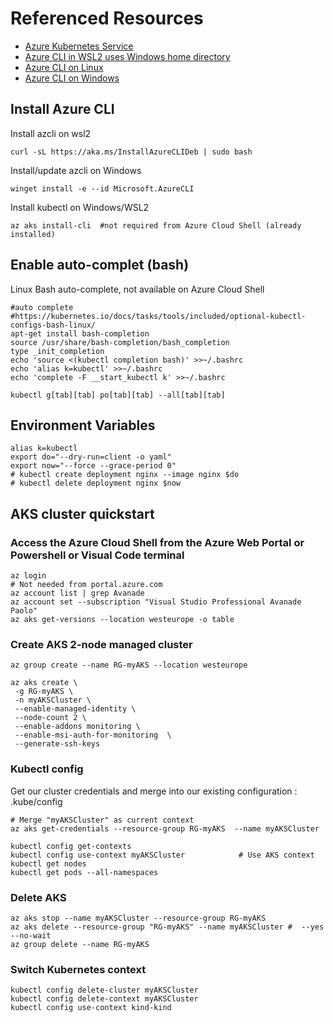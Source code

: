 # Referenced Resources

- [Azure Kubernetes Service](https://learn.microsoft.com/en-us/azure/aks/learn/quick-kubernetes-deploy-cli)
- [Azure CLI in WSL2 uses Windows home directory](https://stackoverflow.com/questions/68894557/azure-cli-in-wsl2-uses-windows-home-directory)
- [Azure CLI on Linux](https://learn.microsoft.com/en-us/cli/azure/install-azure-cli-linux?pivots=apt)
- [Azure CLI on Windows](https://learn.microsoft.com/en-us/cli/azure/install-azure-cli-windows?tabs=powershell)

## Install  Azure CLI

Install azcli on wsl2

```
curl -sL https://aka.ms/InstallAzureCLIDeb | sudo bash
```

Install/update azcli on Windows

```
winget install -e --id Microsoft.AzureCLI
```

Install kubectl on Windows/WSL2

```
az aks install-cli  #not required from Azure Cloud Shell (already installed)
```
## Enable auto-complet (bash)

Linux Bash auto-complete, not available on Azure Cloud Shell

```
#auto complete
#https://kubernetes.io/docs/tasks/tools/included/optional-kubectl-configs-bash-linux/
apt-get install bash-completion
source /usr/share/bash-completion/bash_completion
type _init_completion
echo 'source <(kubectl completion bash)' >>~/.bashrc
echo 'alias k=kubectl' >>~/.bashrc
echo 'complete -F __start_kubectl k' >>~/.bashrc
```
```
kubectl g[tab][tab] po[tab][tab] --all[tab][tab]
```

## Environment Variables

```
alias k=kubectl
export do="--dry-run=client -o yaml"
export now="--force --grace-period 0"
# kubectl create deployment nginx --image nginx $do
# kubectl delete deployment nginx $now  
```

## AKS cluster quickstart

### Access the Azure Cloud Shell from the Azure Web Portal or Powershell or Visual Code terminal

```
az login                                                                # Not needed from portal.azure.com
az account list | grep Avanade
az account set --subscription "Visual Studio Professional Avanade Paolo"
az aks get-versions --location westeurope -o table
```

### Create AKS 2-node managed cluster

```
az group create --name RG-myAKS --location westeurope

az aks create \
 -g RG-myAKS \
 -n myAKSCluster \
 --enable-managed-identity \
 --node-count 2 \
 --enable-addons monitoring \
 --enable-msi-auth-for-monitoring  \
 --generate-ssh-keys
```

### Kubectl config

Get our cluster credentials and merge into our existing configuration : .kube/config

```
# Merge "myAKSCluster" as current context
az aks get-credentials --resource-group RG-myAKS  --name myAKSCluster

kubectl config get-contexts
kubectl config use-context myAKSCluster            # Use AKS context
kubectl get nodes
kubectl get pods --all-namespaces
```

### Delete AKS

```
az aks stop --name myAKSCluster --resource-group RG-myAKS
az aks delete --resource-group "RG-myAKS" --name myAKSCluster #  --yes --no-wait
az group delete --name RG-myAKS
```

### Switch Kubernetes context 

```
kubectl config delete-cluster myAKSCluster
kubectl config delete-context myAKSCluster
kubectl config use-context kind-kind
```

